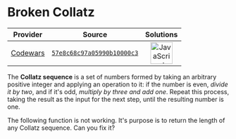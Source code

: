 [_metadata_:generated]: - "true"

# Broken Collatz

<!-- INFO TABLE BEGIN -->

| Provider                                        | Source                                                                               | Solutions                                                                                                                                                    |
| :---------------------------------------------: | :----------------------------------------------------------------------------------: | :----------------------------------------------------------------------------------------------------------------------------------------------------------: |
| [Codewars](../../../docs/providers/Codewars.md) | [`57e8c68c97a05990b10000c3`](https://www.codewars.com/kata/57e8c68c97a05990b10000c3) | [<img src="https://res.cloudinary.com/rascaltwo/image/upload/v1631924076/javascript_ehszr7.svg" alt="JavaScript" title="JavaScript" width="50" />](solve.js) |

<!-- INFO TABLE END -->

The **Collatz sequence** is a set of numbers formed by taking an arbitrary positive integer and applying an operation to it: if the number is even, *divide it by two*, and if it's odd, *multiply by three and add one*. Repeat this process, taking the result as the input for the next step, until the resulting number is one.

The following function is not working. It's purpose is to return the length of any Collatz sequence. Can you fix it?
